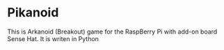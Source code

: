# Pikanoid

This is Arkanoid (Breakout) game for the RaspBerry Pi with add-on board Sense Hat.
It is writen in Python 
